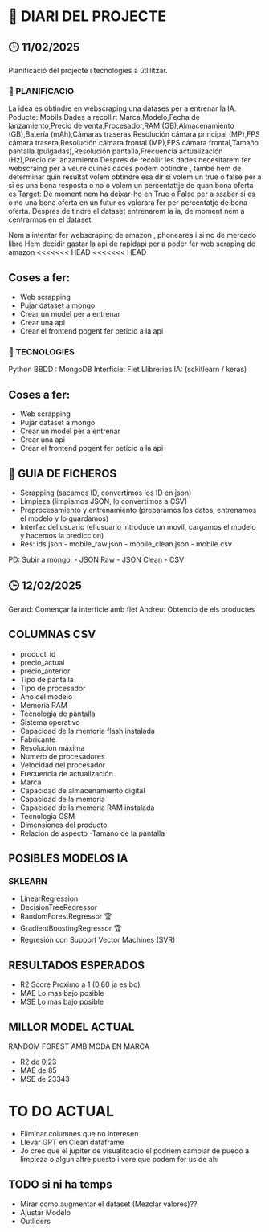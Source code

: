 # 📒 DIARI DEL PROJECTE
## 🕒 11/02/2025
Planificació del projecte i tecnologies a útlilitzar.

### 🧭 PLANIFICACIO
La idea es obtindre en webscraping una datases per a entrenar la IA.
Poducte: Mobils
Dades a recollir: Marca,Modelo,Fecha de lanzamiento,Precio de venta,Procesador,RAM (GB),Almacenamiento (GB),Batería (mAh),Cámaras traseras,Resolución cámara principal (MP),FPS cámara trasera,Resolución cámara frontal (MP),FPS cámara frontal,Tamaño pantalla (pulgadas),Resolución pantalla,Frecuencia actualización (Hz),Precio de lanzamiento
Despres de recollir les dades necesitarem fer webscraing per a veure quines dades podem obtindre , també hem de determinar quin resultat volem obtindre esa dir si volem un true o false per a si es una bona resposta o no o volem un percentattje de quan bona oferta es
Target: De moment nem ha deixar-ho en True o False per a ssaber si es o no una bona oferta en un futur es valorara fer per percentatje de bona oferta.
Despres de tindre el dataset entrenarem la ia, de moment nem a centrarmos en el dataset.

Nem a intentar fer webscraping de amazon , phonearea i si no de mercado libre
Hem decidir gastar la api de rapidapi per a poder fer web scraping de amazon
<<<<<<< HEAD
<<<<<<< HEAD


## Coses a fer:
- Web scrapping
- Pujar dataset a mongo
- Crear un model per a entrenar
- Crear una api
- Crear el frontend pogent fer peticio a la api

### 🔧 TECNOLOGIES
Python
BBDD : MongoDB
Interficie: Flet
Llibreries IA: (sckitlearn / keras)

## Coses a fer:
- Web scrapping
- Pujar dataset a mongo
- Crear un model per a entrenar
- Crear una api
- Crear el frontend pogent fer peticio a la api

## 🚀 GUIA DE FICHEROS

- Scrapping (sacamos ID, convertimos los ID en json)
- Limpieza (limpiamos JSON, lo convertimos a CSV)
- Preprocesamiento y entrenamiento (preparamos los datos, entrenamos el modelo y lo guardamos)
- Interfaz del usuario (el usuario introduce un movil, cargamos el modelo y hacemos la prediccion)
- Res: ids.json - mobile_raw.json - mobile_clean.json - mobile.csv

PD: Subir a mongo:
                - JSON Raw
                - JSON Clean
                - CSV


## 🕒 12/02/2025
Gerard: Començar la interficie amb flet
Andreu: Obtencio de els productes

## COLUMNAS CSV
- product_id
- precio_actual
- precio_anterior
- Tipo de pantalla
- Tipo de procesador
- Ano del modelo
- Memoria RAM
- Tecnologia de pantalla
- Sistema operativo
- Capacidad de la memoria flash instalada
- Fabricante
- Resolucion máxima
- Numero de procesadores
- Velocidad del procesador
- Frecuencia de actualización
- Marca
- Capacidad de almacenamiento digital
- Capacidad de la memoria
- Capacidad de la memoria RAM instalada
- Tecnologia GSM
- Dimensiones del producto
- Relacion de aspecto
-Tamano de la pantalla

## POSIBLES MODELOS IA

### SKLEARN
- LinearRegression
- DecisionTreeRegressor
- RandomForestRegressor 🏆
- GradientBoostingRegressor 🏆
- Regresión con Support Vector Machines (SVR)

## RESULTADOS ESPERADOS
- R2 Score Proximo a 1 (0,80 ja es bo)
- MAE Lo mas bajo posible
- MSE Lo mas bajo posible
## MILLOR MODEL ACTUAL
RANDOM FOREST AMB MODA EN MARCA 
- R2 de 0,23
- MAE de 85
- MSE de 23343
# TO DO ACTUAL
- Eliminar columnes que no interesen 
- Llevar GPT en Clean dataframe
- Jo crec que el jupiter de visualitcacio el podriem cambiar de puedo a limpieza o algun altre puesto i vore que podem fer us de ahí
 

## TODO si ni ha temps
- Mirar como augmentar el dataset (Mezclar valores)??
- Ajustar Modelo
- Outliders

